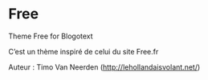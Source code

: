 Free
====

Theme Free for Blogotext

C’est un thème inspiré de celui du site Free.fr

Auteur : Timo Van Neerden (http://lehollandaisvolant.net/)